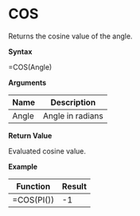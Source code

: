 # COS

Returns the cosine value of the angle.

**Syntax**

=COS(Angle)

**Arguments**

| Name  | Description      |
|-------|------------------|
| Angle | Angle in radians |

**Return Value**

Evaluated cosine value.

**Example**

| Function   | Result |
|------------|--------|
| =COS(PI()) | -1     |
